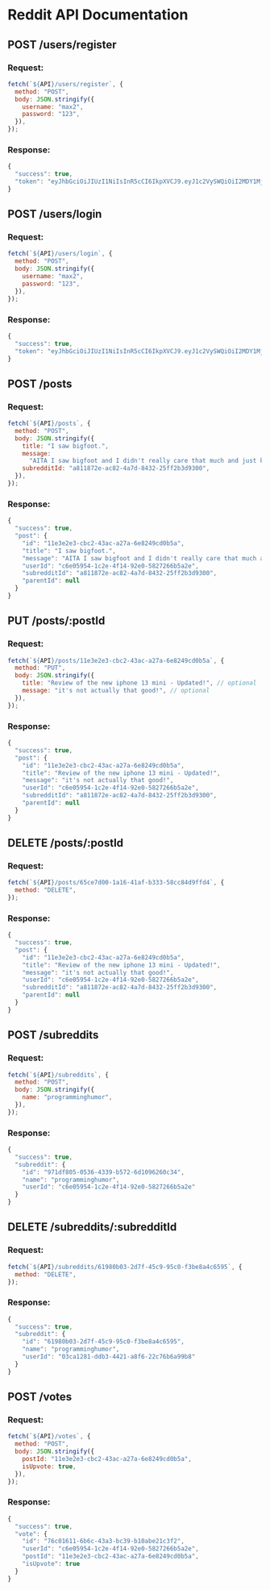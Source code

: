 # Reddit API Documentation

## POST /users/register

### Request:

```js
fetch(`${API}/users/register`, {
  method: "POST",
  body: JSON.stringify({
    username: "max2",
    password: "123",
  }),
});
```

### Response:

```js
{
  "success": true,
  "token": "eyJhbGciOiJIUzI1NiIsInR5cCI6IkpXVCJ9.eyJ1c2VySWQiOiI2MDY1MjQ3Ny0yZDY1LTQzYzctYTJmMS1mMzU4ZTQyMGQxYWEiLCJpYXQiOjE2OTQ1Mjk3MDh9.a1HjJulV55JAwyKfKt8sTjpq0AKgGcahBNM1efgFE5g"
}
```

## POST /users/login

### Request:

```js
fetch(`${API}/users/login`, {
  method: "POST",
  body: JSON.stringify({
    username: "max2",
    password: "123",
  }),
});
```

### Response:

```js
{
  "success": true,
  "token": "eyJhbGciOiJIUzI1NiIsInR5cCI6IkpXVCJ9.eyJ1c2VySWQiOiI2MDY1MjQ3Ny0yZDY1LTQzYzctYTJmMS1mMzU4ZTQyMGQxYWEiLCJpYXQiOjE2OTQ1Mjk3MDh9.a1HjJulV55JAwyKfKt8sTjpq0AKgGcahBNM1efgFE5g"
}
```

## POST /posts

### Request:

```js
fetch(`${API}/posts`, {
  method: "POST",
  body: JSON.stringify({
    title: "I saw bigfoot.",
    message:
      "AITA I saw bigfoot and I didn't really care that much and just kept on driving.",
    subredditId: "a811872e-ac82-4a7d-8432-25ff2b3d9300",
  }),
});
```

### Response:

```js
{
  "success": true,
  "post": {
    "id": "11e3e2e3-cbc2-43ac-a27a-6e8249cd0b5a",
    "title": "I saw bigfoot.",
    "message": "AITA I saw bigfoot and I didn't really care that much and just kept on driving.",
    "userId": "c6e05954-1c2e-4f14-92e0-5827266b5a2e",
    "subredditId": "a811872e-ac82-4a7d-8432-25ff2b3d9300",
    "parentId": null
  }
}
```

## PUT /posts/:postId

### Request:

```js
fetch(`${API}/posts/11e3e2e3-cbc2-43ac-a27a-6e8249cd0b5a`, {
  method: "PUT",
  body: JSON.stringify({
    title: "Review of the new iphone 13 mini - Updated!", // optional
    message: "it's not actually that good!", // optional
  }),
});
```

### Response:

```js
{
  "success": true,
  "post": {
    "id": "11e3e2e3-cbc2-43ac-a27a-6e8249cd0b5a",
    "title": "Review of the new iphone 13 mini - Updated!",
    "message": "it's not actually that good!",
    "userId": "c6e05954-1c2e-4f14-92e0-5827266b5a2e",
    "subredditId": "a811872e-ac82-4a7d-8432-25ff2b3d9300",
    "parentId": null
  }
}
```

## DELETE /posts/:postId

### Request:

```js
fetch(`${API}/posts/65ce7d00-1a16-41af-b333-58cc84d9ffd4`, {
  method: "DELETE",
});
```

### Response:

```js
{
  "success": true,
  "post": {
    "id": "11e3e2e3-cbc2-43ac-a27a-6e8249cd0b5a",
    "title": "Review of the new iphone 13 mini - Updated!",
    "message": "it's not actually that good!",
    "userId": "c6e05954-1c2e-4f14-92e0-5827266b5a2e",
    "subredditId": "a811872e-ac82-4a7d-8432-25ff2b3d9300",
    "parentId": null
  }
}
```

## POST /subreddits

### Request:

```js
fetch(`${API}/subreddits`, {
  method: "POST",
  body: JSON.stringify({
    name: "programminghumor",
  }),
});
```

### Response:

```js
{
  "success": true,
  "subreddit": {
    "id": "971df805-0536-4339-b572-6d1096260c34",
    "name": "programminghumor",
    "userId": "c6e05954-1c2e-4f14-92e0-5827266b5a2e"
  }
}
```

## DELETE /subreddits/:subredditId

### Request:

```js
fetch(`${API}/subreddits/61980b03-2d7f-45c9-95c0-f3be8a4c6595`, {
  method: "DELETE",
});
```

### Response:

```js
{
  "success": true,
  "subreddit": {
    "id": "61980b03-2d7f-45c9-95c0-f3be8a4c6595",
    "name": "programminghumor",
    "userId": "03ca1281-ddb3-4421-a8f6-22c76b6a99b8"
  }
}
```

## POST /votes

### Request:

```js
fetch(`${API}/votes`, {
  method: "POST",
  body: JSON.stringify({
    postId: "11e3e2e3-cbc2-43ac-a27a-6e8249cd0b5a",
    isUpvote: true,
  }),
});
```

### Response:

```js
{
  "success": true,
  "vote": {
    "id": "76c01611-6b6c-43a3-bc39-b10abe21c3f2",
    "userId": "c6e05954-1c2e-4f14-92e0-5827266b5a2e",
    "postId": "11e3e2e3-cbc2-43ac-a27a-6e8249cd0b5a",
    "isUpvote": true
  }
}
```
